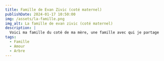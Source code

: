 ```yaml
---
title: Famille de Evan Zivic (coté maternel)
publishDate: 2024-01-17 10:50:00
img: /assets/la-famille.png
img_alt: La famille de evan zivic (coté maternel)
description: |
  Voici ma famille du coté de ma mère, une famille avec qui je partage des liens forts.
tags:
  - Famille
  - Amour
  - Arbre
---
```





